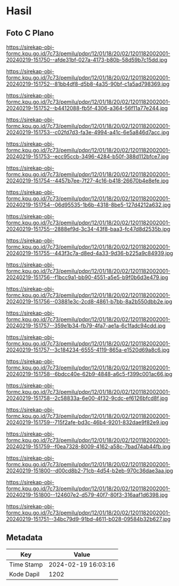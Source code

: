 # Hasil

## Foto C Plano

https://sirekap-obj-formc.kpu.go.id/7c73/pemilu/pdpr/12/01/18/20/02/1201182002001-20240219-151750--afde31bf-027a-4173-b80b-58d59b7c15dd.jpg

https://sirekap-obj-formc.kpu.go.id/7c73/pemilu/pdpr/12/01/18/20/02/1201182002001-20240219-151752--81bb4df8-d5b8-4a35-90bf-c1a5ad798369.jpg

https://sirekap-obj-formc.kpu.go.id/7c73/pemilu/pdpr/12/01/18/20/02/1201182002001-20240219-151752--b4412088-fb5f-4306-a364-56f11a77e244.jpg

https://sirekap-obj-formc.kpu.go.id/7c73/pemilu/pdpr/12/01/18/20/02/1201182002001-20240219-151753--c02fd7d3-fa3e-4994-a41c-6e5a846d7acc.jpg

https://sirekap-obj-formc.kpu.go.id/7c73/pemilu/pdpr/12/01/18/20/02/1201182002001-20240219-151753--ecc95ccb-3496-4284-b50f-388d112bfce7.jpg

https://sirekap-obj-formc.kpu.go.id/7c73/pemilu/pdpr/12/01/18/20/02/1201182002001-20240219-151754--4457b7ee-7f27-4c16-b418-26670b4e8efe.jpg

https://sirekap-obj-formc.kpu.go.id/7c73/pemilu/pdpr/12/01/18/20/02/1201182002001-20240219-151754--06d95535-1b6b-4318-8be5-127d4212a632.jpg

https://sirekap-obj-formc.kpu.go.id/7c73/pemilu/pdpr/12/01/18/20/02/1201182002001-20240219-151755--2888ef9d-3c34-43f8-baa3-fc47d8d2535b.jpg

https://sirekap-obj-formc.kpu.go.id/7c73/pemilu/pdpr/12/01/18/20/02/1201182002001-20240219-151755--443f3c7a-d8ed-4a33-9d36-b225a9c84939.jpg

https://sirekap-obj-formc.kpu.go.id/7c73/pemilu/pdpr/12/01/18/20/02/1201182002001-20240219-151756--f1bcc9a1-bb90-4551-a5e5-b9f0b6d3e479.jpg

https://sirekap-obj-formc.kpu.go.id/7c73/pemilu/pdpr/12/01/18/20/02/1201182002001-20240219-151756--03881e3c-2cd8-4861-b7bb-8a2b550dbb2e.jpg

https://sirekap-obj-formc.kpu.go.id/7c73/pemilu/pdpr/12/01/18/20/02/1201182002001-20240219-151757--359e1b34-fb79-4fa7-ae1a-6c1fadc94cdd.jpg

https://sirekap-obj-formc.kpu.go.id/7c73/pemilu/pdpr/12/01/18/20/02/1201182002001-20240219-151757--3c184234-6555-4119-865a-e1520d69a8c6.jpg

https://sirekap-obj-formc.kpu.go.id/7c73/pemilu/pdpr/12/01/18/20/02/1201182002001-20240219-151758--6bdcc40e-62b9-4848-a6c5-f399c001ac66.jpg

https://sirekap-obj-formc.kpu.go.id/7c73/pemilu/pdpr/12/01/18/20/02/1201182002001-20240219-151758--2c58833a-6e00-4f32-9cdc-ef6126bfcd8f.jpg

https://sirekap-obj-formc.kpu.go.id/7c73/pemilu/pdpr/12/01/18/20/02/1201182002001-20240219-151759--715f2afe-bd3c-46b4-9201-832dae9f82e9.jpg

https://sirekap-obj-formc.kpu.go.id/7c73/pemilu/pdpr/12/01/18/20/02/1201182002001-20240219-151759--f0ea7328-8009-4162-a58c-7bad74ab44fb.jpg

https://sirekap-obj-formc.kpu.go.id/7c73/pemilu/pdpr/12/01/18/20/02/1201182002001-20240219-151800--d00cd8b2-71cb-4d54-b2eb-970c36dae3aa.jpg

https://sirekap-obj-formc.kpu.go.id/7c73/pemilu/pdpr/12/01/18/20/02/1201182002001-20240219-151800--124607e2-d579-40f7-80f3-316aaf1d6398.jpg

https://sirekap-obj-formc.kpu.go.id/7c73/pemilu/pdpr/12/01/18/20/02/1201182002001-20240219-151751--34bc79d9-91bd-4611-b028-09584b32b627.jpg


## Metadata

| Key        | Value               |
| ---------- | ------------------- |
| Time Stamp | 2024-02-19 16:03:16 |
| Kode Dapil | 1202                |




